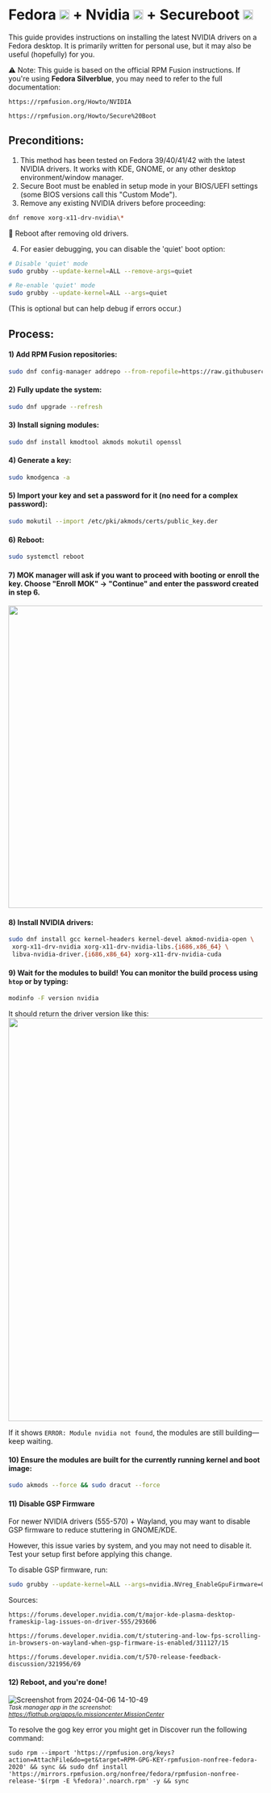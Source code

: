 # Fedora <img src="https://github.com/roworu/nvidia-fedora-secureboot/assets/36964755/2337478d-d34d-43df-9e8b-15c8edc2ff5c" width="20"> + Nvidia <img src="https://github.com/roworu/nvidia-fedora-secureboot/assets/36964755/118ae093-5c31-4aef-9c24-c58edc522630" width="20"> + Secureboot <img src="https://github.com/roworu/nvidia-fedora-secureboot/assets/36964755/0d7e652b-8ae4-485c-8098-a6b024308c7b" width="20">

This guide provides instructions on installing the latest NVIDIA drivers on a Fedora desktop.
It is primarily written for personal use, but it may also be useful (hopefully) for you.

⚠️ Note: This guide is based on the official RPM Fusion instructions. If you're using **Fedora Silverblue**, you may need to refer to the full documentation:

    https://rpmfusion.org/Howto/NVIDIA

    https://rpmfusion.org/Howto/Secure%20Boot


## Preconditions:
1) This method has been tested on Fedora 39/40/41/42 with the latest NVIDIA drivers. It works with KDE, GNOME, or any other desktop environment/window manager.
2) Secure Boot must be enabled in setup mode in your BIOS/UEFI settings (some BIOS versions call this "Custom Mode").
3) Remove any existing NVIDIA drivers before proceeding:

```bash
dnf remove xorg-x11-drv-nvidia\*
```

🔄 Reboot after removing old drivers.

4) For easier debugging, you can disable the 'quiet' boot option:
```bash
# Disable 'quiet' mode
sudo grubby --update-kernel=ALL --remove-args=quiet

# Re-enable 'quiet' mode
sudo grubby --update-kernel=ALL --args=quiet
```
(This is optional but can help debug if errors occur.)

## Process:

#### 1) Add RPM Fusion repositories:

```bash
sudo dnf config-manager addrepo --from-repofile=https://raw.githubusercontent.com/rpmfusion/rpmfusion-nonfree-release/refs/heads/master/rpmfusion-nonfree-tainted.repo
```

#### 2) Fully update the system:
```bash
sudo dnf upgrade --refresh
```

#### 3) Install signing modules:
```bash
sudo dnf install kmodtool akmods mokutil openssl
```

#### 4) Generate a key:
```bash
sudo kmodgenca -a
```

#### 5) Import your key and set a password for it (no need for a complex password):
```bash
sudo mokutil --import /etc/pki/akmods/certs/public_key.der
```

#### 6) Reboot:
```bash
sudo systemctl reboot
```

#### 7) MOK manager will ask if you want to proceed with booting or enroll the key. Choose "Enroll MOK" -> "Continue" and enter the password created in step 6.
<img src="https://github.com/roworu/nvidia-fedora-secureboot/assets/36964755/dec5b957-e562-4e9e-bd22-678007aecdcf" width="600">

#### 8) Install NVIDIA drivers:
```bash
sudo dnf install gcc kernel-headers kernel-devel akmod-nvidia-open \
 xorg-x11-drv-nvidia xorg-x11-drv-nvidia-libs.{i686,x86_64} \
 libva-nvidia-driver.{i686,x86_64} xorg-x11-drv-nvidia-cuda
```

#### 9) Wait for the modules to build! You can monitor the build process using `htop` or by typing:
```bash
modinfo -F version nvidia
```
It should return the driver version like this:
<img src="https://github.com/roworu/nvidia-fedora-secureboot/assets/36964755/d754d785-339a-4e03-97c7-f59e5b2b86b3" width="800">

If it shows `ERROR: Module nvidia not found`, the modules are still building—keep waiting.

#### 10) Ensure the modules are built for the currently running kernel and boot image:
```bash
sudo akmods --force && sudo dracut --force
```

#### 11) Disable GSP Firmware

For newer NVIDIA drivers (555-570) + Wayland, you may want to disable GSP firmware to reduce stuttering in GNOME/KDE.

However, this issue varies by system, and you may not need to disable it. Test your setup first before applying this change.

To disable GSP firmware, run:

```bash
sudo grubby --update-kernel=ALL --args=nvidia.NVreg_EnableGpuFirmware=0
```
Sources:

    https://forums.developer.nvidia.com/t/major-kde-plasma-desktop-frameskip-lag-issues-on-driver-555/293606

    https://forums.developer.nvidia.com/t/stutering-and-low-fps-scrolling-in-browsers-on-wayland-when-gsp-firmware-is-enabled/311127/15

    https://forums.developer.nvidia.com/t/570-release-feedback-discussion/321956/69


#### 12) Reboot, and you're done!

![Screenshot from 2024-04-06 14-10-49](https://github.com/roworu/nvidia-fedora-secureboot/assets/36964755/458f4f30-82fb-426c-bdd0-a0029f68f2fd)  
*<small>Task manager app in the screenshot: https://flathub.org/apps/io.missioncenter.MissionCenter</small>*


To resolve the gog key error you might get in Discover run the following command:
```
sudo rpm --import 'https://rpmfusion.org/keys?action=AttachFile&do=get&target=RPM-GPG-KEY-rpmfusion-nonfree-fedora-2020' && sync && sudo dnf install 'https://mirrors.rpmfusion.org/nonfree/fedora/rpmfusion-nonfree-release-'$(rpm -E %fedora)'.noarch.rpm' -y && sync
```
